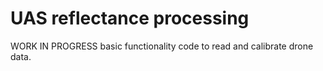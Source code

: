# UAS reflectance processing

WORK IN PROGRESS
basic functionality code to read and calibrate drone data.
